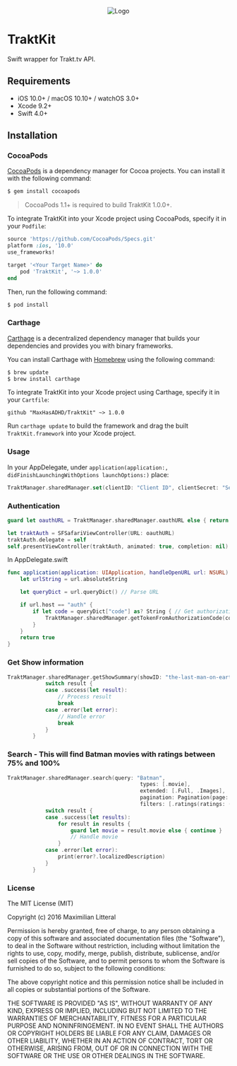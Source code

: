 <p align="center">
    <img src="http://maximilianlitteral.com/TraktKit.png" alt="Logo" />
</p>

# TraktKit
Swift wrapper for Trakt.tv  API.

## Requirements

- iOS 10.0+ / macOS 10.10+ / watchOS 3.0+
- Xcode 9.2+
- Swift 4.0+

## Installation

### CocoaPods

[CocoaPods](http://cocoapods.org) is a dependency manager for Cocoa projects. You can install it with the following command:

```bash
$ gem install cocoapods
```

> CocoaPods 1.1+ is required to build TraktKit 1.0.0+.

To integrate TraktKit into your Xcode project using CocoaPods, specify it in your `Podfile`:

```ruby
source 'https://github.com/CocoaPods/Specs.git'
platform :ios, '10.0'
use_frameworks!

target '<Your Target Name>' do
    pod 'TraktKit', '~> 1.0.0'
end
```

Then, run the following command:

```bash
$ pod install
```

### Carthage

[Carthage](https://github.com/Carthage/Carthage) is a decentralized dependency manager that builds your dependencies and provides you with binary frameworks.

You can install Carthage with [Homebrew](http://brew.sh/) using the following command:

```bash
$ brew update
$ brew install carthage
```

To integrate TraktKit into your Xcode project using Carthage, specify it in your `Cartfile`:

```ogdl
github "MaxHasADHD/TraktKit" ~> 1.0.0
```

Run `carthage update` to build the framework and drag the built `TraktKit.framework` into your Xcode project.    

### Usage

In your AppDelegate, under <code>application(application:, didFinishLaunchingWithOptions launchOptions:)</code> place:
```swift
TraktManager.sharedManager.set(clientID: "Client ID", clientSecret: "Secret", redirectURI: "Redirect URI")
```

### Authentication
```swift
guard let oauthURL = TraktManager.sharedManager.oauthURL else { return }

let traktAuth = SFSafariViewController(URL: oauthURL)
traktAuth.delegate = self
self.presentViewController(traktAuth, animated: true, completion: nil)
```

In AppDelegate.swift
```swift
func application(application: UIApplication, handleOpenURL url: NSURL) -> Bool {
    let urlString = url.absoluteString

    let queryDict = url.queryDict() // Parse URL

    if url.host == "auth" {
        if let code = queryDict["code"] as? String { // Get authorization code
            TraktManager.sharedManager.getTokenFromAuthorizationCode(code, completionHandler: nil)
        }
    }
    return true
}
```

### Get Show information
```swift
TraktManager.sharedManager.getShowSummary(showID: "the-last-man-on-earth", extended: [.Full, .Images]) { (result) in
            switch result {
            case .success(let result):
                // Process result
                break
            case .error(let error):
                // Handle error
                break
            }
        }
```

### Search - This will find Batman movies with ratings between 75% and 100%
```swift
TraktManager.sharedManager.search(query: "Batman",
                                          types: [.movie],
                                          extended: [.Full, .Images],
                                          pagination: Pagination(page: 1, limit: 20),
                                          filters: [.ratings(ratings: (lower: 75, upper: 100))]) { (result) in
            switch result {
            case .success(let results):
                for result in results {
                    guard let movie = result.movie else { continue }
                    // Handle movie
                }
            case .error(let error):
                print(error?.localizedDescription)
            }
        }
```

### License
The MIT License (MIT)

Copyright (c) 2016 Maximilian Litteral

Permission is hereby granted, free of charge, to any person obtaining a copy of this software and associated documentation files (the "Software"), to deal in the Software without restriction, including without limitation the rights to use, copy, modify, merge, publish, distribute, sublicense, and/or sell copies of the Software, and to permit persons to whom the Software is furnished to do so, subject to the following conditions:

The above copyright notice and this permission notice shall be included in all copies or substantial portions of the Software.

THE SOFTWARE IS PROVIDED "AS IS", WITHOUT WARRANTY OF ANY KIND, EXPRESS OR IMPLIED, INCLUDING BUT NOT LIMITED TO THE WARRANTIES OF MERCHANTABILITY, FITNESS FOR A PARTICULAR PURPOSE AND NONINFRINGEMENT. IN NO EVENT SHALL THE AUTHORS OR COPYRIGHT HOLDERS BE LIABLE FOR ANY CLAIM, DAMAGES OR OTHER LIABILITY, WHETHER IN AN ACTION OF CONTRACT, TORT OR OTHERWISE, ARISING FROM, OUT OF OR IN CONNECTION WITH THE SOFTWARE OR THE USE OR OTHER DEALINGS IN THE SOFTWARE.
